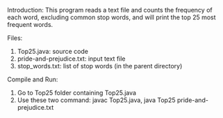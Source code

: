 Introduction: 
  This program reads a text file and counts the frequency of each word, excluding common stop words, and will print the top 25 most frequent words.

Files:
1. Top25.java: source code
2. pride-and-prejudice.txt: input text file
3. stop_words.txt: list of stop words (in the parent directory)

Compile and Run:
1. Go to Top25 folder containing Top25.java 
2. Use these two command: javac Top25.java, java Top25 pride-and-prejudice.txt

